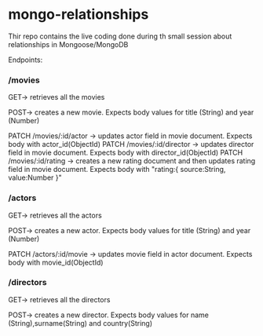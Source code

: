 # mongo-relationships

Thir repo contains the live coding done during th small session about relationships in Mongoose/MongoDB

Endpoints:

### /movies
GET-> retrieves all the movies

POST-> creates a new movie. Expects body values for title (String) and year (Number)

PATCH 
/movies/:id/actor -> updates actor field in movie document. Expects body with actor_id(ObjectId)
PATCH 
/movies/:id/director -> updates director field in movie document. Expects body with director_id(ObjectId)
PATCH 
/movies/:id/rating -> creates a new rating document and then updates rating field in movie document. Expects body with "rating:{ source:String, value:Number }"

### /actors
GET-> retrieves all the actors

POST-> creates a new actor. Expects body values for title (String) and year (Number)

PATCH 
/actors/:id/movie -> updates movie field in actor document. Expects body with movie_id(ObjectId)

### /directors
GET-> retrieves all the directors

POST-> creates a new director. Expects body values for name (String),surname(String) and country(String)
